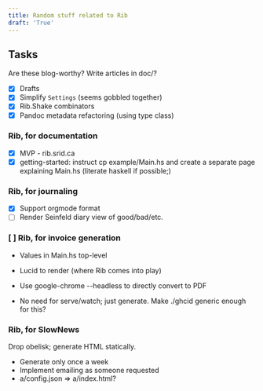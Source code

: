 ```yaml
---
title: Random stuff related to Rib
draft: 'True'
---
```


## Tasks

Are these blog-worthy? Write articles in doc/?

- [X] Drafts
- [X] Simplify `Settings` (seems gobbled together)
- [X] Rib.Shake combinators
- [X] Pandoc metadata refactoring (using type class)

### Rib, for documentation

- [X] MVP - rib.srid.ca
- [X] getting-started: instruct cp example/Main.hs and create a separate page
      explaining Main.hs (literate haskell if possible;)

### Rib, for journaling

- [X] Support orgmode format
- [ ] Render Seinfeld diary view of good/bad/etc.

### [ ] Rib, for invoice generation

- Values in Main.hs top-level
- Lucid to render (where Rib comes into play)
- Use google-chrome --headless to directly convert to PDF

- No need for serve/watch; just generate. Make ./ghcid generic enough for this?

### Rib, for SlowNews

Drop obelisk; generate HTML statically.

- Generate only once a week
- Implement emailing as someone requested
- a/config.json => a/index.html?
